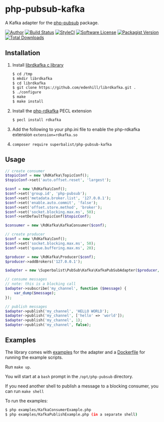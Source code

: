 # php-pubsub-kafka

A Kafka adapter for the [php-pubsub](https://github.com/Superbalist/php-pubsub) package.

[![Author](http://img.shields.io/badge/author-@superbalist-blue.svg?style=flat-square)](https://twitter.com/superbalist)
[![Build Status](https://img.shields.io/travis/Superbalist/php-pubsub-kafka/master.svg?style=flat-square)](https://travis-ci.org/Superbalist/php-pubsub-kafka)
[![StyleCI](https://styleci.io/repos/67255347/shield?branch=master)](https://styleci.io/repos/67255347)
[![Software License](https://img.shields.io/badge/license-MIT-brightgreen.svg?style=flat-square)](LICENSE)
[![Packagist Version](https://img.shields.io/packagist/v/superbalist/php-pubsub-kafka.svg?style=flat-square)](https://packagist.org/packages/superbalist/php-pubsub-kafka)
[![Total Downloads](https://img.shields.io/packagist/dt/superbalist/php-pubsub-kafka.svg?style=flat-square)](https://packagist.org/packages/superbalist/php-pubsub-kafka)


## Installation

1. Install [librdkafka c library](https://github.com/edenhill/librdkafka)

    ```bash
    $ cd /tmp
    $ mkdir librdkafka
    $ cd librdkafka
    $ git clone https://github.com/edenhill/librdkafka.git .
    $ ./configure
    $ make
    $ make install
    ```
2. Install the [php-rdkafka](https://github.com/arnaud-lb/php-rdkafka) PECL extension

    ```bash
    $ pecl install rdkafka
    ```
    
3. Add the following to your php.ini file to enable the php-rdkafka extension
    `extension=rdkafka.so`
    
4. `composer require superbalist/php-pubsub-kafka`
    
## Usage

```php
// create consumer
$topicConf = new \RdKafka\TopicConf();
$topicConf->set('auto.offset.reset', 'largest');

$conf = new \RdKafka\Conf();
$conf->set('group.id', 'php-pubsub');
$conf->set('metadata.broker.list', '127.0.0.1');
$conf->set('enable.auto.commit', 'false');
$conf->set('offset.store.method', 'broker');
$conf->set('socket.blocking.max.ms', 50);
$conf->setDefaultTopicConf($topicConf);

$consumer = new \RdKafka\KafkaConsumer($conf);

// create producer
$conf = new \RdKafka\Conf();
$conf->set('socket.blocking.max.ms', 50);
$conf->set('queue.buffering.max.ms', 20);

$producer = new \RdKafka\Producer($conf);
$producer->addBrokers('127.0.0.1');

$adapter = new \Superbalist\PubSub\Kafka\KafkaPubSubAdapter($producer, $consumer);

// consume messages
// note: this is a blocking call
$adapter->subscribe('my_channel', function ($message) {
    var_dump($message);
});

// publish messages
$adapter->publish('my_channel', 'HELLO WORLD');
$adapter->publish('my_channel', ['hello' => 'world']);
$adapter->publish('my_channel', 1);
$adapter->publish('my_channel', false);
```

## Examples

The library comes with [examples](examples) for the adapter and a [Dockerfile](Dockerfile) for
running the example scripts.

Run `make up`.

You will start at a `bash` prompt in the `/opt/php-pubsub` directory.

If you need another shell to publish a message to a blocking consumer, you can run `make shell`

To run the examples:
```bash
$ php examples/KafkaConsumerExample.php
$ php examples/KafkaPublishExample.php (in a separate shell)
```
